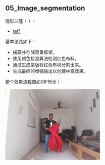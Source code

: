 ##  05_Image_segmentation

隐形斗篷！！！

- [ref1](https://www.learnopencv.com/invisibility-cloak-using-color-detection-and-segmentation-with-opencv/)

基本思路如下：

- 捕获并存储背景框架。
- 使用颜色检测算法检测红色布料。
- 通过生成蒙版将红色布块分割出来。
- 生成最终的增强输出以创建神奇效果。

整个效果流程图如GIF所示！

![](Key-steps-of-algorithm-explained.gif)

